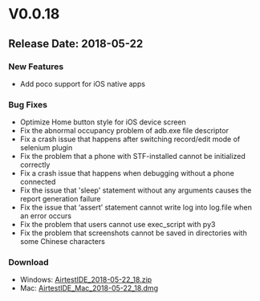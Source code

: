 # V0.0.18
## Release Date: 2018-05-22

### New Features
- Add poco support for iOS native apps
### Bug Fixes
- Optimize Home button style for iOS device screen
- Fix the abnormal occupancy problem of adb.exe file descriptor
- Fix a crash issue that happens after switching record/edit mode of selenium plugin
- Fix the problem that a phone with STF-installed cannot be initialized correctly
- Fix a crash issue that happens when debugging without a phone connected
- Fix the issue that 'sleep' statement without any arguments causes the report generation failure
- Fix the issue that ‘assert’ statement cannot write log into log.file when an error occurs
- Fix the problem that users cannot use exec_script with py3
- Fix the problem that screenshots cannot be saved in directories with some Chinese characters

### Download
- Windows: [AirtestIDE_2018-05-22_18.zip](https://top.gdl.netease.com/AirtestIDE_2018-05-22_18.zip)
- Mac: [AirtestIDE_Mac_2018-05-22_18.dmg](https://top.gdl.netease.com/AirtestIDE_Mac_2018-05-22_18.dmg)
